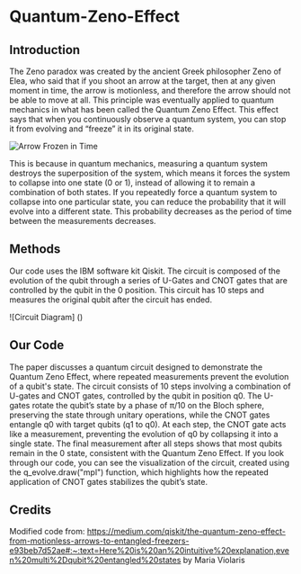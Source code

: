 # Quantum-Zeno-Effect

## Introduction
The Zeno paradox was created by the ancient Greek philosopher Zeno of Elea, who said that if you shoot an arrow at the target, then at any given moment in time, the arrow is motionless, and therefore the arrow should not be able to move at all. This principle was eventually applied to quantum mechanics in what has been called the Quantum Zeno Effect. This effect says that when you continuously observe a quantum system, you can stop it from evolving and “freeze” it in its original state. 

![Arrow Frozen in Time](https://images.ctfassets.net/i1dyhzbyi8ad/2F5yvi7fCCVMrGvmWBrTK3/ead58830a6088ec736490f93fba3fc33/zeno_arrow.svg) 

This is because in quantum mechanics, measuring a quantum system destroys the superposition of the system, which means it forces the system to collapse into one state (0 or 1), instead of allowing it to remain a combination of both states. If you repeatedly force a quantum system to collapse into one particular state, you can reduce the probability that it will evolve into a different state. This probability decreases as the period of time between the measurements decreases.

## Methods 
Our code uses the IBM software kit Qiskit. The circuit is composed of the evolution of the qubit through a series of U-Gates and CNOT gates that are controlled by the qubit in the 0 position. This circuit has 10 steps and measures the original qubit after the circuit has ended.

![Circuit Diagram]
()

## Our Code
The paper discusses a quantum circuit designed to demonstrate the Quantum Zeno Effect, where repeated measurements prevent the evolution of a qubit's state. The circuit consists of 10 steps involving a combination of U-gates and CNOT gates, controlled by the qubit in position q0. The U-gates rotate the qubit’s state by a phase of π/10 on the Bloch sphere, preserving the state through unitary operations, while the CNOT gates entangle q0 with target qubits (q1 to q0). At each step, the CNOT gate acts like a measurement, preventing the evolution of q0 by collapsing it into a single state. The final measurement after all steps shows that most qubits remain in the 0 state, consistent with the Quantum Zeno Effect. If you look through our code, you can see the visualization of the circuit, created using the q_evolve.draw("mpl") function, which highlights how the repeated application of CNOT gates stabilizes the qubit’s state.

## Credits
Modified code from: https://medium.com/qiskit/the-quantum-zeno-effect-from-motionless-arrows-to-entangled-freezers-e93beb7d52ae#:~:text=Here%20is%20an%20intuitive%20explanation,even%20multi%2Dqubit%20entangled%20states by Maria Violaris
